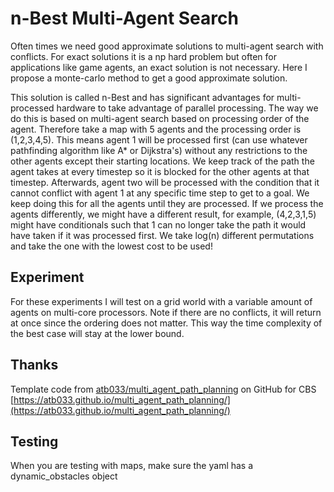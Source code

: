 # n-Best Multi-Agent Search

Often times we need good approximate solutions to multi-agent search with
conflicts. For exact solutions it is a np hard problem but often for
applications like game agents, an exact solution is not necessary. Here I
propose a monte-carlo method to get a good approximate solution.

This solution is called n-Best and has significant advantages for multi-processed
hardware to take advantage of parallel processing. The way we do this is based on
multi-agent search based on processing order of the agent. Therefore take a map
with 5 agents and the processing order is (1,2,3,4,5). This means agent 1 will be
processed first (can use whatever pathfinding algorithm like A* or Dijkstra's) without
any restrictions to the other agents except their starting locations. We keep track
of the path the agent takes at every timestep so it is blocked for the other agents
at that timestep. Afterwards, agent two will be processed with the condition that
it cannot conflict with agent 1 at any specific time step to get to a goal. We
keep doing this for all the agents until they are processed. If we process the agents
differently, we might have a different result, for example, (4,2,3,1,5) might have
conditionals such that 1 can no longer take the path it would have taken if it was
processed first. We take log(n) different permutations and take the one with the lowest
cost to be used!

## Experiment

For these experiments I will test on a grid world with a variable amount of agents
on multi-core processors. Note if there are no conflicts, it will return at once
since the ordering does not matter. This way the time complexity of the best case
will stay at the lower bound.

## Thanks

Template code from [atb033/multi_agent_path_planning](https://github.com/atb033/multi_agent_path_planning/tree/master) on GitHub for CBS
[https://atb033.github.io/multi_agent_path_planning/](https://atb033.github.io/multi_agent_path_planning/)

## Testing

When you are testing with maps, make sure the yaml has a dynamic_obstacles object

